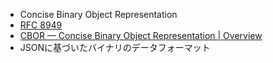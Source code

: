 - Concise Binary Object Representation
- [RFC 8949](https://datatracker.ietf.org/doc/html/rfc8949)
- [CBOR — Concise Binary Object Representation | Overview](https://cbor.io/)
- JSONに基づいたバイナリのデータフォーマット
